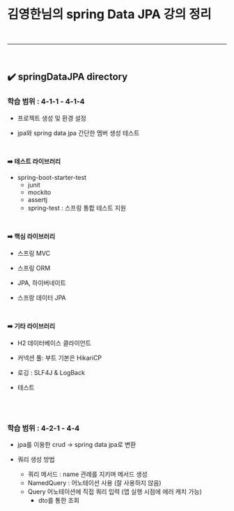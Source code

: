# 김영한님의 spring Data JPA 강의 정리
<br>
<hr>
<br>

## ✔️ springDataJPA directory
### 학습 범위 : 4-1-1 - 4-1-4
- 프로젝트 생성 및 환경 설정

- jpa와 spring data jpa 간단한 멤버 생성 테스트
<br>

**➡️ 테스트 라이브러리**
- spring-boot-starter-test
  - junit
  - mockito
  - assertj
  - spring-test : 스프링 통합 테스트 지원
<br>

**➡️ 핵심 라이브러리**
- 스프링 MVC

- 스프링 ORM

- JPA, 하이버네이트

- 스프랑 데이터 JPA
<br>

**➡️ 기타 라이브러리**
- H2 데이터베이스 클라이언트

- 커넥션 풀: 부트 기본은 HikariCP

- 로깅 : SLF4J & LogBack

- 테스트
<br>
<br>

### 학습 범위 : 4-2-1 - 4-4
- jpa를 이용한 crud -> spring data jpa로 변환

- 쿼리 생성 방법
  - 쿼리 메서드 : name 관례를 지키며 메서드 생성
  - NamedQuery : 어노테이션 사용 (잘 사용하지 않음)
  - Query 어노테이션에 직접 쿼리 입력 (앱 실행 시점에 에러 캐치 가능)
    - dto를 통한 조회
